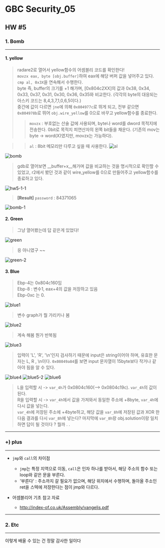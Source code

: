 # GBC Security_05

## HW #5

### 1. Bomb
---
#### 1. yellow
 
> radare2로 열어서 yellow함수의 어셈블리 코드를 확인한다!  
> `movzx eax, byte [obj.buffer]`하여 eax에 해당 버퍼 값을 넣어주고 있다.  
> `cmp al, 0x3X`을 연속해서 수행한다.   
>  byte 즉, buffer의 크기를 +1 해가며, [0x804c2XX]의 값과 0x38, 0x34, 0x33, 0x37, 0x31, 0x30, 0x36, 0x35와 비교한다. (각각의 byte의 대응되는 아스키 코드는 8,4,3,7,1,0,6,5이다.)  
>  중간에 값이 다르면 `jne`에 의해 `0x804977c`로 뛰게 되고, 전부 같으면 `0x804978b`로 뛰어 `obj.wire_yellow`를 0으로 바꾸고 yellow함수를 종료한다.
> > `movzx` : 부호없는 산술 값에 사용되며, byte나 word를 dword 목적지에 전송한다. 0bit로 목적지 피연산자의 왼쪽 bit들을 채운다. (기존의 mov는 byte -> word(X)였지만, movzx는 가능하다). 

> > `al` : 8bit 메모리만 다루고 싶을 때 사용한다.
> > ![al](https://user-images.githubusercontent.com/47182864/61181650-3d7c2f80-a664-11e9-95fd-dbc95bf6f9c8.png)

![bomb](https://user-images.githubusercontent.com/47182864/61140829-3095f980-a507-11e9-8497-6f1f31d88b14.png)

> gdb로 열어보면 __buffer+x__해가며 값을 비교하는 것을 명시적으로 확인할 수 있었고, r2에서 봤던 것과 같이 wire_yellow를 0으로 만들어주고 yellow함수를 종료하고 있다.

![hw5-1-1](https://user-images.githubusercontent.com/47182864/61181703-b8dde100-a664-11e9-9116-781966b79256.png)

> __[Result]__ `password` : 84371065

![bomb-1](https://user-images.githubusercontent.com/47182864/61141374-6b4c6180-a508-11e9-8bdf-6160e2b9761a.png)

#### 2. Green

> 그냥 열어봤는데 답 같은게 있었다!

![green](https://user-images.githubusercontent.com/47182864/61142406-a51e6780-a50a-11e9-9c7e-e1d342766624.png)

> 응 아니였구 ~~

![green-2](https://user-images.githubusercontent.com/47182864/61142649-3a216080-a50b-11e9-9dd7-eb15a33a597c.png)

#### 3. Blue

> Ebp-4는 0x804c160임  
> Ebp-8 : 변수1, eax+4의 값을 저장하고 있음  
> Ebp-0xc 는 0. 

![blue1](https://user-images.githubusercontent.com/47182864/61187707-c53b5b80-a6af-11e9-992d-f06045478957.png)

> 변수 graph가 뭘 가리키나 봄

![blue2](https://user-images.githubusercontent.com/47182864/61187708-c5d3f200-a6af-11e9-87a0-81279aa92599.png)

> 계속 해봄 뭔가 반복됨

![blue3](https://user-images.githubusercontent.com/47182864/61187709-c5d3f200-a6af-11e9-91db-c98d68a4c42a.png)

> 입력이 'L', 'R', '\n'인지 검사하기 때문에 input은 string이어야 하며, 유효한 문자는 L, R , \n이다. `0x08049a84`를 보면 input 문자열이 15byte보다 작거나 같아야 됨을 알 수 있다.

![blue4](https://user-images.githubusercontent.com/47182864/61187710-c5d3f200-a6af-11e9-887a-1ce6dbdfc103.png)
![blue5-2](https://user-images.githubusercontent.com/47182864/61187711-c5d3f200-a6af-11e9-99c0-f3a6944ea5a5.png)
![blue6](https://user-images.githubusercontent.com/47182864/61187712-c66c8880-a6af-11e9-8b61-a69f585ebed1.png)

> L을 입력할 시 ->  `var_4h`가 0x0804c160(--> 0x0804c19c). `var_4h`의 값이 된다.  
> R을 입력할 시 ->  `var_4h`에서 값을 가져와서 동일한 주소에 +8byte, `var_4h`에 다시 값을 넣는다.  
> `var_4h`에 저장된 주소에 +4byte하고, 해당 값을 `var_8h`에 저장된 값과 XOR 한 다음 결과를 다시 `var_8h`에 넣는다?
> 마지막에 `var_8h`랑 obj.solution이랑 일치하면 답이 될 것이다 ?
뭘까 . . 


---
### +) plus
---
* `jmp`와 `call`의 차이점
	* `jmp`는 특정 지역으로 이동, `call`은 인자 하나를 받아서, 해당 주소의 함수 또는 loop와 같은 문을 부른다. 
	* '부른다' : 주소까지 갈 필요가 없으며, 해당 위치에서 수행하며, 돌아올 주소인 ret을 스텍에 저장한다는 점이 jmp와 다르다.

* 어셈블리어 기초 참고 자료 
	* <http://index-of.co.uk/Assembly/vangelis.pdf>

	
---
### 2. Etc
---
이렇게 배울 수 있는 건 정말 감사한 일이다 
